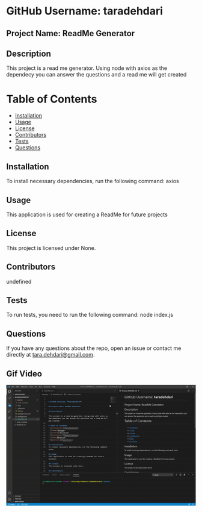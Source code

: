 

# GitHub Username: **taradehdari**

## Project Name: ReadMe Generator

## Description

This project is a read me generator. Using node with axios as the dependecy you can answer the questions and a read me will get created

# Table of Contents 
* [Installation](#installation)
* [Usage](#usage)
* [License](#license)
* [Contributors](#contributors)
* [Tests](#tests)
* [Questions](#questions)

## Installation
To install necessary dependencies, run the following command: axios

## Usage
This application is used for creating a ReadMe for future projects

## License
This project is licensed under None.

## Contributors
  undefined

## Tests
To run tests, you need to run the following command: node index.js

## Questions
If you have any questions about the repo, open an issue or contact me directly at tara.dehdari@gmail.com.

## Gif Video
<img src="READMEGIF.gif">